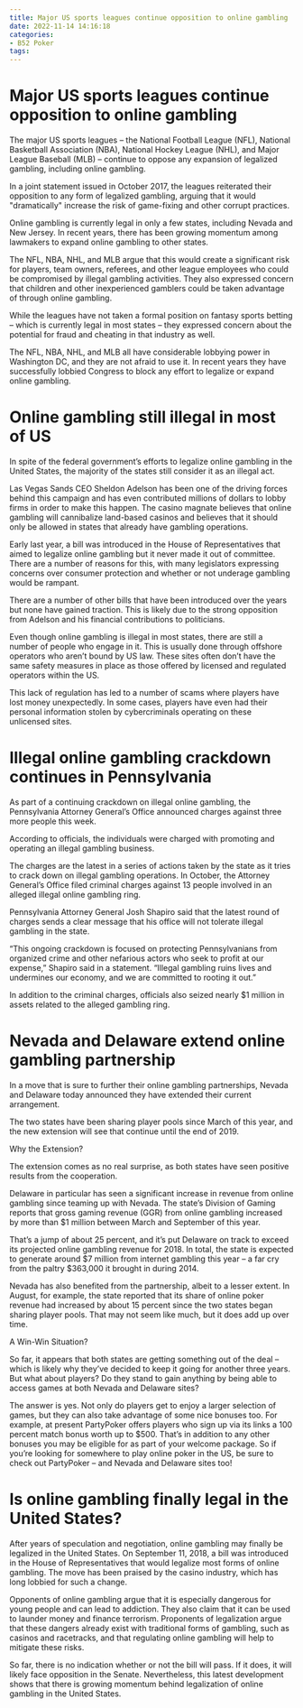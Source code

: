 ```yaml
---
title: Major US sports leagues continue opposition to online gambling
date: 2022-11-14 14:16:18
categories:
- B52 Poker
tags:
---
```



# Major US sports leagues continue opposition to online gambling

The major US sports leagues – the National Football League (NFL), National Basketball Association (NBA), National Hockey League (NHL), and Major League Baseball (MLB) – continue to oppose any expansion of legalized gambling, including online gambling.

In a joint statement issued in October 2017, the leagues reiterated their opposition to any form of legalized gambling, arguing that it would "dramatically" increase the risk of game-fixing and other corrupt practices.

Online gambling is currently legal in only a few states, including Nevada and New Jersey. In recent years, there has been growing momentum among lawmakers to expand online gambling to other states.

The NFL, NBA, NHL, and MLB argue that this would create a significant risk for players, team owners, referees, and other league employees who could be compromised by illegal gambling activities. They also expressed concern that children and other inexperienced gamblers could be taken advantage of through online gambling.

While the leagues have not taken a formal position on fantasy sports betting – which is currently legal in most states – they expressed concern about the potential for fraud and cheating in that industry as well.

The NFL, NBA, NHL, and MLB all have considerable lobbying power in Washington DC, and they are not afraid to use it. In recent years they have successfully lobbied Congress to block any effort to legalize or expand online gambling.

# Online gambling still illegal in most of US

In spite of the federal government’s efforts to legalize online gambling in the United States, the majority of the states still consider it as an illegal act.

Las Vegas Sands CEO Sheldon Adelson has been one of the driving forces behind this campaign and has even contributed millions of dollars to lobby firms in order to make this happen. The casino magnate believes that online gambling will cannibalize land-based casinos and believes that it should only be allowed in states that already have gambling operations.

Early last year, a bill was introduced in the House of Representatives that aimed to legalize online gambling but it never made it out of committee. There are a number of reasons for this, with many legislators expressing concerns over consumer protection and whether or not underage gambling would be rampant.

There are a number of other bills that have been introduced over the years but none have gained traction. This is likely due to the strong opposition from Adelson and his financial contributions to politicians.

Even though online gambling is illegal in most states, there are still a number of people who engage in it. This is usually done through offshore operators who aren’t bound by US law. These sites often don’t have the same safety measures in place as those offered by licensed and regulated operators within the US.

This lack of regulation has led to a number of scams where players have lost money unexpectedly. In some cases, players have even had their personal information stolen by cybercriminals operating on these unlicensed sites.

# Illegal online gambling crackdown continues in Pennsylvania

As part of a continuing crackdown on illegal online gambling, the Pennsylvania Attorney General’s Office announced charges against three more people this week.

According to officials, the individuals were charged with promoting and operating an illegal gambling business.

The charges are the latest in a series of actions taken by the state as it tries to crack down on illegal gambling operations. In October, the Attorney General’s Office filed criminal charges against 13 people involved in an alleged illegal online gambling ring.

Pennsylvania Attorney General Josh Shapiro said that the latest round of charges sends a clear message that his office will not tolerate illegal gambling in the state.

“This ongoing crackdown is focused on protecting Pennsylvanians from organized crime and other nefarious actors who seek to profit at our expense,” Shapiro said in a statement. “Illegal gambling ruins lives and undermines our economy, and we are committed to rooting it out.”

In addition to the criminal charges, officials also seized nearly $1 million in assets related to the alleged gambling ring.

#  Nevada and Delaware extend online gambling partnership

In a move that is sure to further their online gambling partnerships, Nevada and Delaware today announced they have extended their current arrangement.

The two states have been sharing player pools since March of this year, and the new extension will see that continue until the end of 2019.

Why the Extension?

The extension comes as no real surprise, as both states have seen positive results from the cooperation.

Delaware in particular has seen a significant increase in revenue from online gambling since teaming up with Nevada. The state’s Division of Gaming reports that gross gaming revenue (GGR) from online gambling increased by more than $1 million between March and September of this year.

That’s a jump of about 25 percent, and it’s put Delaware on track to exceed its projected online gambling revenue for 2018. In total, the state is expected to generate around $7 million from internet gambling this year – a far cry from the paltry $363,000 it brought in during 2014.

Nevada has also benefited from the partnership, albeit to a lesser extent. In August, for example, the state reported that its share of online poker revenue had increased by about 15 percent since the two states began sharing player pools. That may not seem like much, but it does add up over time.

A Win-Win Situation?

So far, it appears that both states are getting something out of the deal – which is likely why they’ve decided to keep it going for another three years. But what about players? Do they stand to gain anything by being able to access games at both Nevada and Delaware sites?

The answer is yes. Not only do players get to enjoy a larger selection of games, but they can also take advantage of some nice bonuses too. For example, at present PartyPoker offers players who sign up via its links a 100 percent match bonus worth up to $500. That’s in addition to any other bonuses you may be eligible for as part of your welcome package. So if you’re looking for somewhere to play online poker in the US, be sure to check out PartyPoker – and Nevada and Delaware sites too!

#  Is online gambling finally legal in the United States?

After years of speculation and negotiation, online gambling may finally be legalized in the United States. On September 11, 2018, a bill was introduced in the House of Representatives that would legalize most forms of online gambling. The move has been praised by the casino industry, which has long lobbied for such a change.

Opponents of online gambling argue that it is especially dangerous for young people and can lead to addiction. They also claim that it can be used to launder money and finance terrorism. Proponents of legalization argue that these dangers already exist with traditional forms of gambling, such as casinos and racetracks, and that regulating online gambling will help to mitigate these risks.

So far, there is no indication whether or not the bill will pass. If it does, it will likely face opposition in the Senate. Nevertheless, this latest development shows that there is growing momentum behind legalization of online gambling in the United States.